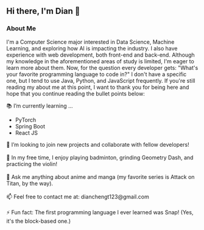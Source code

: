 ## Hi there, I'm Dian 👋

<!--
**dianchengt123/dianchengt123** is a ✨ _special_ ✨ repository because its `README.md` (this file) appears on your GitHub profile.

Here are some ideas to get you started:

- 🔭 I’m currently working on ...
- 🌱 I’m currently learning ...
- 👯 I’m looking to collaborate on ...
- 🤔 I’m looking for help with ...
- 💬 Ask me about ...
- 📫 How to reach me: ...
- 😄 Pronouns: ...
- ⚡ Fun fact: ...
-->

### About Me
I'm a Computer Science major interested in Data Science, Machine Learning, and exploring how AI is impacting the industry. I also have experience with web development, both front-end and back-end. Although my knowledge in the aforementioned areas of study is limited, I'm eager to learn more about them. Now, for the question every developer gets: "What's your favorite programming language to code in?" I don't have a specific one, but I tend to use Java, Python, and JavaScript frequently. If you're still reading my about me at this point, I want to thank you for being here and hope that you continue reading the bullet points below:

📚 I’m currently learning ...
<ul>
  <li>PyTorch</li>
  <li>Spring Boot</li>
  <li>React JS</li>
</ul>
🚀 I’m looking to join new projects and collaborate with fellow developers!
<br />
<br />
👯 In my free time, I enjoy playing badminton, grinding Geometry Dash, and practicing the violin!
<br />
<br />
💬 Ask me anything about anime and manga (my favorite series is Attack on Titan, by the way).
<br />
<br />
📫 Feel free to contact me at: dianchengt123@gmail.com
<br />
<br />
⚡ Fun fact: The first programming language I ever learned was Snap! (Yes, it's the block-based one.) 

